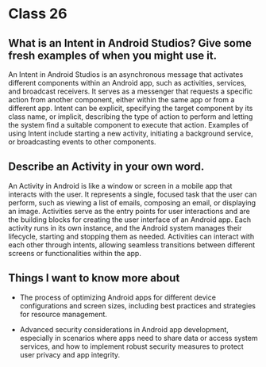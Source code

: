 # Class 26

## What is an Intent in Android Studios? Give some fresh examples of when you might use it.

An Intent in Android Studios is an asynchronous message that activates different components within an Android app, such as activities, services, and broadcast receivers. It serves as a messenger that requests a specific action from another component, either within the same app or from a different app. Intent can be explicit, specifying the target component by its class name, or implicit, describing the type of action to perform and letting the system find a suitable component to execute that action. Examples of using Intent include starting a new activity, initiating a background service, or broadcasting events to other components.

 
## Describe an Activity in your own word.

An Activity in Android is like a window or screen in a mobile app that interacts with the user. It represents a single, focused task that the user can perform, such as viewing a list of emails, composing an email, or displaying an image. Activities serve as the entry points for user interactions and are the building blocks for creating the user interface of an Android app. Each activity runs in its own instance, and the Android system manages their lifecycle, starting and stopping them as needed. Activities can interact with each other through intents, allowing seamless transitions between different screens or functionalities within the app.

 
## Things I want to know more about

- The process of optimizing Android apps for different device configurations and screen sizes, including best practices and strategies for resource management.

- Advanced security considerations in Android app development, especially in scenarios where apps need to share data or access system services, and how to implement robust security measures to protect user privacy and app integrity.